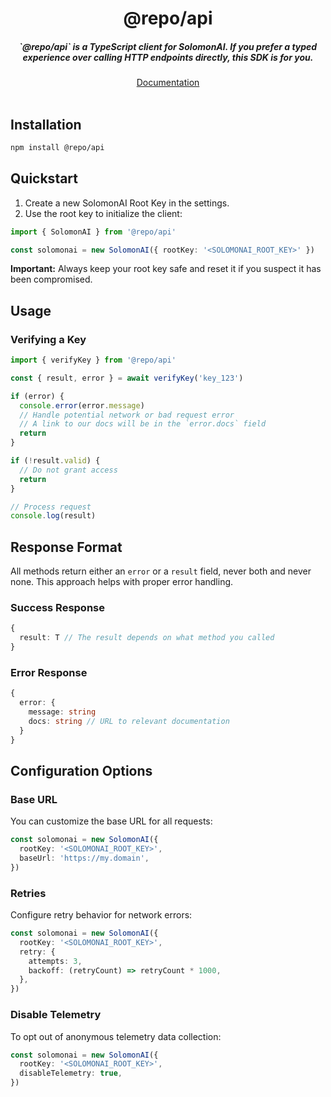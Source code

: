 <div align="center">
    <h1 align="center">@repo/api</h1>
    <h5>`@repo/api` is a TypeScript client for SolomonAI. If you prefer a typed experience over calling HTTP endpoints directly, this SDK is for you.</h5>
</div>

<div align="center">
  <a href="https://www.solomonai.com/docs/libraries/ts/sdk/overview">Documentation</a>
</div>
<br/>

## Installation

```bash
npm install @repo/api
```

## Quickstart

1.  Create a new SolomonAI Root Key in the settings.
2.  Use the root key to initialize the client:

```ts
import { SolomonAI } from '@repo/api'

const solomonai = new SolomonAI({ rootKey: '<SOLOMONAI_ROOT_KEY>' })
```

**Important:** Always keep your root key safe and reset it if you suspect it has been compromised.

## Usage

### Verifying a Key

```ts
import { verifyKey } from '@repo/api'

const { result, error } = await verifyKey('key_123')

if (error) {
  console.error(error.message)
  // Handle potential network or bad request error
  // A link to our docs will be in the `error.docs` field
  return
}

if (!result.valid) {
  // Do not grant access
  return
}

// Process request
console.log(result)
```

## Response Format

All methods return either an `error` or a `result` field, never both and never none. This approach helps with proper error handling.

### Success Response

```ts
{
  result: T // The result depends on what method you called
}
```

### Error Response

```ts
{
  error: {
    message: string
    docs: string // URL to relevant documentation
  }
}
```

## Configuration Options

### Base URL

You can customize the base URL for all requests:

```ts
const solomonai = new SolomonAI({
  rootKey: '<SOLOMONAI_ROOT_KEY>',
  baseUrl: 'https://my.domain',
})
```

### Retries

Configure retry behavior for network errors:

```ts
const solomonai = new SolomonAI({
  rootKey: '<SOLOMONAI_ROOT_KEY>',
  retry: {
    attempts: 3,
    backoff: (retryCount) => retryCount * 1000,
  },
})
```

### Disable Telemetry

To opt out of anonymous telemetry data collection:

```ts
const solomonai = new SolomonAI({
  rootKey: '<SOLOMONAI_ROOT_KEY>',
  disableTelemetry: true,
})
```
